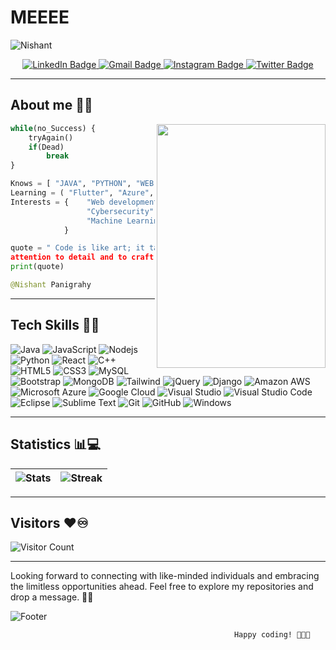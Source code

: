 # MEEEE
![Nishant](https://github.com/WaterPlanet-14/MEEEE/assets/111655782/ee6fe43c-c3f8-4f80-b14c-bb82c14bbc0d)

<!--[![MasterHead](your image link)](your GitHub link)-->
<div id="badges" align="center">
  <a href="https://www.linkedin.com/in/nishant-panigrahy">
    <img src="https://img.shields.io/badge/Nishant Panigrahy-blue?style=for-the-badge&logo=linkedin&logoColor=white&link=https://www.linkedin.com/in/nishant-panigrahy" alt="LinkedIn Badge"/>
  </a>
  <a href="mailto:nishantpanigrahy@gmail.com">
    <img src="https://img.shields.io/badge/Gmail-D14836?style=for-the-badge&logo=gmail&logoColor=white" alt="Gmail Badge"/>
  </a>
  <a href="https://instagram.com/mavericknicky14">
    <img src="https://img.shields.io/badge/Instagram-purple?style=for-the-badge&logo=instagram&logoColor=white" alt="Instagram Badge"/>
  </a>
  <a href="">
    <img src="https://img.shields.io/badge/Twitter-blue?style=for-the-badge&logo=twitter&logoColor=white" alt="Twitter Badge"/>
  </a>
</div>

-----
## About me 🤝💥

<img src="https://media.tenor.com/4d5T3IZ0cFEAAAAC/bear-grizzly.gif" width="270" height="390" align= "right"/>   

```py
while(no_Success) {
    tryAgain()
    if(Dead)                        //Target Set 🎯 
        break
}

Knows = [ "JAVA", "PYTHON", "WEB DEV", "GIT", "SQL" ]
Learning = ( "Flutter", "Azure", "AWS", "Node.Js", "React", "MongoDB" )
Interests = {    "Web development" : 34!$#%$ 
                 "Cybersecurity" : 8%*&^231
                 "Machine Learning & AI" : 6365!$#`
            }

quote = " Code is like art; it takes creativity, dedication, and
attention to detail and to craft something truly exceptional."
print(quote)

@Nishant Panigrahy
```

<!--![Snake animation](https://github.com/{WaterPlanet-14}/{WaterPlanet-14}/blob/output/github-contribution-grid-snake.svg) -->
<!--fix this snake animation. I'm running this but workflow can't generate dates.-->

-----
## Tech Skills 🌟💫

![Java](https://img.shields.io/badge/Java-ED8B00?style=flat-square&logo=openjdk&logoColor=white)
![JavaScript](https://img.shields.io/badge/-JavaScript-black?style=flat-square&logo=javascript)
![Nodejs](https://img.shields.io/badge/-Nodejs-43853D?style=flat-square&logo=Node.js&logoColor=white)
![Python](https://img.shields.io/badge/-Python-14354C?style=flat-square&logo=Python&logoColor=white)
![React](https://img.shields.io/badge/-React-20232A?style=flat-square&logo=react&logoColor=white)
![C++](https://img.shields.io/badge/-C++-00599C?style=flat-square&logo=c)
![HTML5](https://img.shields.io/badge/-HTML5-E34F26?style=flat-square&logo=html5&logoColor=white)
![CSS3](https://img.shields.io/badge/-CSS3-1572B6?style=flat-square&logo=css3)
![MySQL](https://img.shields.io/badge/-MySQL-black?style=flat-square&logo=mysql&logoColor=white)
![Bootstrap](https://img.shields.io/badge/-Bootstrap-563D7C?style=flat-square&logo=bootstrap)
![MongoDB](https://img.shields.io/badge/-MongoDB-4EA94B?style=flat-square&logo=mongodb&logoColor=white)
![Tailwind](https://img.shields.io/badge/Tailwind_CSS-38B2AC?style=flat-square&logo=tailwind-css&logoColor=white)
![jQuery](https://img.shields.io/badge/jQuery-0769AD?style=flat-square&logo=jquery&logoColor=white)
![Django](https://img.shields.io/badge/Django-092E20?style=flat-square&logo=django&logoColor=white)
![Amazon AWS](https://img.shields.io/badge/Amazon%20AWS-232F3E?style=flat-square&logo=amazon-aws)
![Microsoft Azure](https://img.shields.io/badge/Microsoft%20Azure-232F7E?style=flat-square&logo=microsoft-azure)
![Google Cloud](https://img.shields.io/badge/Google%20Cloud-yellow?style=flat-square&logo=google-cloud&logoColor=white)
![Visual Studio](https://img.shields.io/badge/Visual_Studio-5C2D91?style=flat-square&logo=visual%20studio&logoColor=white)
![Visual Studio Code](https://img.shields.io/badge/Visual_Studio_Code-0078D4?style=flat-square&logo=visual%20studio%20code&logoColor=white)
![Eclipse](https://img.shields.io/badge/Eclipse-2C2255?style=flat-square&logo=eclipse&logoColor=white)
![Sublime Text](https://img.shields.io/badge/Sublime_text-%23575757.svg?&style=flat-squareflat-square&logo=sublime-text&logoColor=important)
![Git](https://img.shields.io/badge/-Git-black?style=flat-square&logo=git)
![GitHub](https://img.shields.io/badge/-GitHub-181717?style=flat-square&logo=github)
![Windows](https://img.shields.io/badge/Windows-0078D6?style=flat-square&logo=windows&logoColor=white)

-----
## Statistics 📊💻

![Stats](https://github-readme-stats.vercel.app/api?username=WaterPlanet-14&show_icons=true&theme=radical&hide_border=true) | ![Streak](https://github-readme-streak-stats.herokuapp.com?user=WaterPlanet-14&theme=radical&hide_border=true&border_radius=10)
 --|--
 
<!--![](https://github-readme-stats-deployment.vercel.app/api/top-langs/?username=WaterPlanet-14&show_icons=true&theme=radical&hide_border=true&border_radius=10") 
-->
<!--Here I want that language tool and the contribution graph like you used side by side as used above.-->

-----

## Visitors ❤️♾️
![Visitor Count](https://profile-counter.glitch.me/WaterPlanet-14/count.svg)    

-----
 Looking forward to connecting with like-minded individuals and embracing the limitless opportunities ahead. Feel free to explore my repositories and drop a message. 🤝💥



![Footer](https://capsule-render.vercel.app/api?type=waving&color=0:FFA900,25:FF7600,50:E01171,75:59057B,100:460C68&text=Thank%20You😁&fontSize=50&animation=blinking&height=200)

                                                      Happy coding! 🚀👨‍💻 
